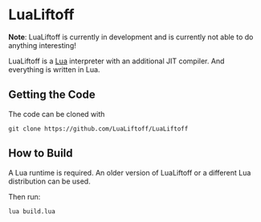 # LuaLiftoff

**Note**: LuaLiftoff is currently in development and is currently not able to do anything interesting!

LuaLiftoff is a [Lua](https://github.com/lua/lua) interpreter with an additional JIT compiler. And everything is written in Lua.

## Getting the Code

The code can be cloned with

```SH
git clone https://github.com/LuaLiftoff/LuaLiftoff
```

## How to Build

A Lua runtime is required. An older version of LuaLiftoff or a different Lua distribution can be used.

Then run:

```SH
lua build.lua
```

